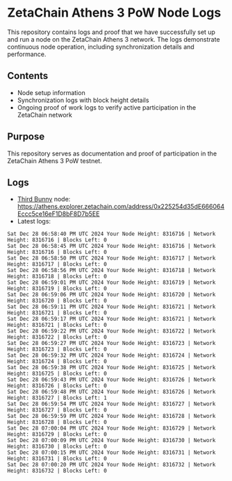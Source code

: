 # ZetaChain Athens 3 PoW Node Logs
This repository contains logs and proof that we have successfully set up and run a node on the ZetaChain Athens 3 network. The logs demonstrate continuous node operation, including synchronization details and performance.

## Contents
- Node setup information
- Synchronization logs with block height details
- Ongoing proof of work logs to verify active participation in the ZetaChain network

## Purpose
This repository serves as documentation and proof of participation in the ZetaChain Athens 3 PoW testnet.

## Logs

- [Third Bunny](https://thirdbunny.xyz/) node: https://athens.explorer.zetachain.com/address/0x225254d35dE666064Eccc5ce16eF1D8bF8D7b5EE
- Latest logs:
```
Sat Dec 28 06:58:40 PM UTC 2024 Your Node Height: 8316716 | Network Height: 8316716 | Blocks Left: 0
Sat Dec 28 06:58:45 PM UTC 2024 Your Node Height: 8316716 | Network Height: 8316716 | Blocks Left: 0
Sat Dec 28 06:58:50 PM UTC 2024 Your Node Height: 8316717 | Network Height: 8316717 | Blocks Left: 0
Sat Dec 28 06:58:56 PM UTC 2024 Your Node Height: 8316718 | Network Height: 8316718 | Blocks Left: 0
Sat Dec 28 06:59:01 PM UTC 2024 Your Node Height: 8316719 | Network Height: 8316719 | Blocks Left: 0
Sat Dec 28 06:59:06 PM UTC 2024 Your Node Height: 8316720 | Network Height: 8316720 | Blocks Left: 0
Sat Dec 28 06:59:11 PM UTC 2024 Your Node Height: 8316721 | Network Height: 8316721 | Blocks Left: 0
Sat Dec 28 06:59:17 PM UTC 2024 Your Node Height: 8316721 | Network Height: 8316721 | Blocks Left: 0
Sat Dec 28 06:59:22 PM UTC 2024 Your Node Height: 8316722 | Network Height: 8316722 | Blocks Left: 0
Sat Dec 28 06:59:27 PM UTC 2024 Your Node Height: 8316723 | Network Height: 8316723 | Blocks Left: 0
Sat Dec 28 06:59:32 PM UTC 2024 Your Node Height: 8316724 | Network Height: 8316724 | Blocks Left: 0
Sat Dec 28 06:59:38 PM UTC 2024 Your Node Height: 8316725 | Network Height: 8316725 | Blocks Left: 0
Sat Dec 28 06:59:43 PM UTC 2024 Your Node Height: 8316726 | Network Height: 8316726 | Blocks Left: 0
Sat Dec 28 06:59:48 PM UTC 2024 Your Node Height: 8316726 | Network Height: 8316727 | Blocks Left: 1
Sat Dec 28 06:59:54 PM UTC 2024 Your Node Height: 8316727 | Network Height: 8316727 | Blocks Left: 0
Sat Dec 28 06:59:59 PM UTC 2024 Your Node Height: 8316728 | Network Height: 8316728 | Blocks Left: 0
Sat Dec 28 07:00:04 PM UTC 2024 Your Node Height: 8316729 | Network Height: 8316729 | Blocks Left: 0
Sat Dec 28 07:00:09 PM UTC 2024 Your Node Height: 8316730 | Network Height: 8316730 | Blocks Left: 0
Sat Dec 28 07:00:15 PM UTC 2024 Your Node Height: 8316731 | Network Height: 8316731 | Blocks Left: 0
Sat Dec 28 07:00:20 PM UTC 2024 Your Node Height: 8316732 | Network Height: 8316732 | Blocks Left: 0
```
